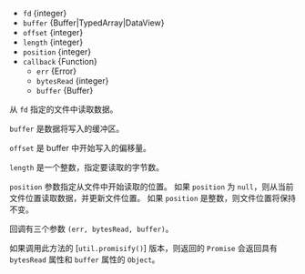 <!-- YAML
added: v0.0.2
changes:
  - version: v10.10.0
    pr-url: https://github.com/nodejs/node/pull/22150
    description: The `buffer` parameter can now be any `TypedArray`, or a
                 `DataView`.
  - version: v7.4.0
    pr-url: https://github.com/nodejs/node/pull/10382
    description: The `buffer` parameter can now be a `Uint8Array`.
  - version: v6.0.0
    pr-url: https://github.com/nodejs/node/pull/4518
    description: The `length` parameter can now be `0`.
-->

* `fd` {integer}
* `buffer` {Buffer|TypedArray|DataView}
* `offset` {integer}
* `length` {integer}
* `position` {integer}
* `callback` {Function}
  * `err` {Error}
  * `bytesRead` {integer}
  * `buffer` {Buffer}

从 `fd` 指定的文件中读取数据。

`buffer` 是数据将写入的缓冲区。

`offset` 是 buffer 中开始写入的偏移量。

`length` 是一个整数，指定要读取的字节数。

`position` 参数指定从文件中开始读取的位置。
如果 `position` 为 `null`，则从当前文件位置读取数据，并更新文件位置。
如果 `position` 是整数，则文件位置将保持不变。

回调有三个参数 `(err, bytesRead, buffer)`。

如果调用此方法的 [`util.promisify()`] 版本，则返回的 `Promise` 会返回具有 `bytesRead` 属性和 `buffer` 属性的 `Object`。

